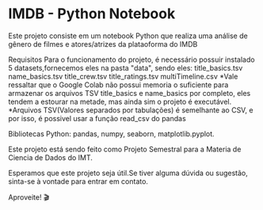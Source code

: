 # IMDB - Python Notebook
Este projeto consiste em um notebook Python que realiza uma análise de gênero de filmes e atores/atrizes da plataoforma do IMDB

Requisitos
Para o funcionamento do projeto, é necessário possuir instalado 5 datasets,fornecemos eles na pasta "data", sendo eles:
  title_basics.tsv
  name_basics.tsv
  title_crew.tsv
  title_ratings.tsv
  multiTimeline.csv
*Vale ressaltar que o Google Colab não possui memoria o suficiente para armazenar os arquivos TSV title_basics e name_basics por completo, eles tendem a estourar na metade, mas ainda sim o projeto é executável.
*Arquivos TSV(Valores separados por tabulações) é semelhante ao CSV, e por isso, é possivel usar a função read_csv do pandas

Bibliotecas Python: pandas, numpy, seaborn, matplotlib.pyplot.

Este projeto está sendo feito como Projeto Semestral para a Materia de Ciencia de Dados do IMT.

Esperamos que este projeto seja útil.Se tiver alguma dúvida ou sugestão, sinta-se à vontade para entrar em contato.

Aproveite! 🎬
